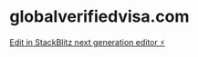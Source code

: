 # globalverifiedvisa.com

[Edit in StackBlitz next generation editor ⚡️](https://stackblitz.com/~/github.com/Versawealthearn/globalverifiedvisa.com)